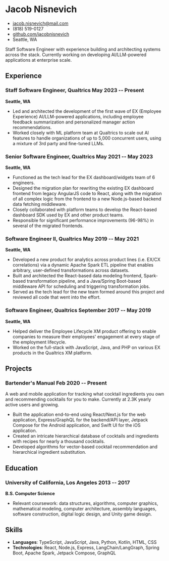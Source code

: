 <!-- The (first) h1 will be used as the <title> of the HTML page -->
# Jacob Nisnevich

<!-- The unordered list immediately after the h1 will be formatted on a single
line. It is intended to be used for contact details -->
- <jacob.nisnevich@mail.com>
- (818) 519-0127
- [github.com/jacobnisnevich](https://github.com/jacobnisnevich/)
- Seattle, WA

<!-- The paragraph after the h1 and ul and before the first h2 is optional. It
is intended to be used for a short summary. -->
Staff Software Engineer with experience building and architecting systems across the stack. Currently working on developing AI/LLM-powered applications at enterprise scale.

## Experience

<!-- You have to wrap the "left" and "right" half of these headings in spans by
hand -->
### <span>Staff Software Engineer,  Qualtrics</span> <span>May 2023 -- Present</span>
**Seattle, WA**

 - Led and architected the development of the first wave of EX (Employee Experience) AI/LLM-powered applications, including employee feedback summarization and personalized manager action recommendations.
 - Worked closely with ML platform team at Qualtrics to scale out AI features to handle organizations of up to 5,000 concurrent users, using a mixture of 3rd party and fine-tuned LLMs.

### <span>Senior Software Engineer,  Qualtrics</span> <span>May 2021 -- May 2023</span>
**Seattle, WA**

 - Functioned as the tech lead for the EX dashboard/widgets team of 6 engineers. 
 - Designed the migration plan for rewriting the existing EX dashboard frontend from legacy AngularJS code to React, along with the migration of all complex logic from the frontend to a new Node.js-based backend data fetching middleware.
 - Closely collaborated with platform teams to develop the React-based dashboard SDK used by EX and other product teams. 
 - Responsible for significant performance improvements (96-98%) in several of the migrated frontends. 

### <span>Software Engineer II,  Qualtrics</span> <span>May 2019 -- May 2021</span>
**Seattle, WA**

 - Developed a new product for analytics across product lines (i.e. EX/CX correlations) via a dynamic Apache Spark ETL pipeline that enables arbitrary, user-defined transformations across datasets.
 - Built and architected the React-based data modeling frontend, Spark-based transformation pipeline, and a Java/Spring Boot-based middleware API for scheduling and triggering transformation jobs.
 - Served as the tech lead for the new team formed around this project and reviewed all code that went into the effort.

### <span>Software Engineer,  Qualtrics</span> <span>September 2017 -- May 2019</span>
**Seattle, WA**

 - Helped deliver the Employee Lifecycle XM product offering to enable companies to measure their employees' engagement at every stage of the employment lifecycle.
 - Worked on the full-stack with JavaScript, Java, and PHP on various EX products in the Qualtrics XM platform.

## Projects

### <span>Bartender's Manual</span> <span>Feb 2020 -- Present</span>

A web and mobile application for tracking what cocktail ingredients you own and recommending cocktails for you to make. Currently at 2.3K yearly active users and growing.

   - Built the application end-to-end using React/Next.js for the web application, Express/GraphQL for the backend/API layer, Jetpack Compose for the Android application, and Swift UI for the iOS application.    
   - Created an intricate hierarchical database of cocktails and ingredients with recipes for nearly a thousand cocktails.
   - Developed algorithms for vector-based cocktail recommendation and hierarchical ingredient substitution.

## Education

### <span>University of California, Los Angeles</span> <span>2013 -- 2017</span>
**B.S. Computer Science**

  - Relevant coursework: data structures, algorithms, computer
graphics, mathematical modeling, computer architecture, assembly languages, software construction, digital logic design, and Unity game design.

## Skills

 - **Languages**: TypeScript, JavaScript, Java, Python, Kotlin, HTML, CSS
 - **Technologies**: React, Node.js, Express, LangChain/LangGraph, Spring Boot, Apache Spark, Jetpack Compose, GraphQL 
